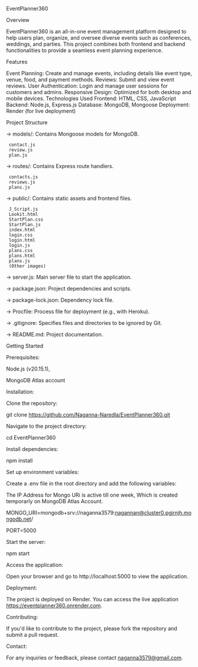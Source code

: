 EventPlanner360


Overview

EventPlanner360 is an all-in-one event management platform designed to help users plan, organize, and oversee diverse events such as conferences, weddings, and parties. This project combines both frontend and backend functionalities to provide a seamless event planning experience.

Features

Event Planning: Create and manage events, including details like event type, venue, food, and payment methods.
Reviews: Submit and view event reviews.
User Authentication: Login and manage user sessions for customers and admins.
Responsive Design: Optimized for both desktop and mobile devices.
Technologies Used
Frontend: HTML, CSS, JavaScript
Backend: Node.js, Express.js
Database: MongoDB, Mongoose
Deployment: Render (for live deployment)

Project Structure

 -> models/: Contains Mongoose models for MongoDB.

     contact.js
     review.js
     plan.js

 -> routes/: Contains Express route handlers.
 
     contacts.js
     reviews.js
     plans.js

 -> public/: Contains static assets and frontend files.

     J_Script.js
     Lookit.html
     StartPlan.css
     StartPlan.js
     index.html
     login.css
     login.html
     login.js
     plans.css
     plans.html
     plans.js
     (Other images)

 -> server.js: Main server file to start the application.

 -> package.json: Project dependencies and scripts.

 -> package-lock.json: Dependency lock file.

 -> Procfile: Process file for deployment (e.g., with Heroku).

 -> .gitignore: Specifies files and directories to be ignored by Git.

 -> README.md: Project documentation.

Getting Started

Prerequisites:

Node.js (v20.15.1),

MongoDB Atlas account


Installation:

Clone the repository:

git clone https://github.com/Naganna-Naredla/EventPlanner360.git


Navigate to the project directory:

cd EventPlanner360


Install dependencies:

npm install


Set up environment variables:

Create a .env file in the root directory and add the following variables:

The IP Address for Mongo URi is active till one week, Which is created temporarly on MongoDB Atlas Account. 

MONGO_URI=mongodb+srv://naganna3579:nagannan@cluster0.pgjrnjh.mongodb.net/

PORT=5000


Start the server:

npm start


Access the application:

Open your browser and go to http://localhost:5000 to view the application.

Deployment:

The project is deployed on Render. You can access the live application https://eventplanner360.onrender.com.

Contributing:

If you'd like to contribute to the project, please fork the repository and submit a pull request.


Contact:

For any inquiries or feedback, please contact naganna3579@gmail.com.
